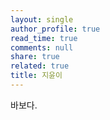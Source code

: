 ```yaml
---
layout: single
author_profile: true
read_time: true
comments: null
share: true
related: true
title: 지윤이
---
```


바보다.